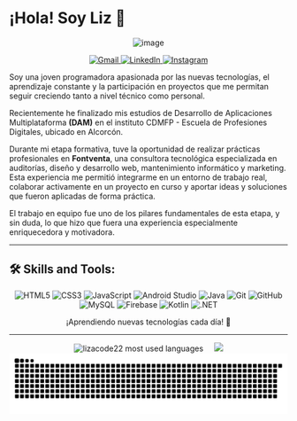 # ¡Hola! Soy Liz 👋

<p align="center">
  <img src="https://github.com/user-attachments/assets/4767acc0-418a-48d1-bb1c-7ecbb41c8b1f" alt="image" />
</p>

<p align="center">
<a href="mailto:lizcontreras2224h@gmail.com">
    <img src="https://img.shields.io/badge/Gmail-EA4335?style=for-the-badge&logo=gmail&logoColor=white" alt="Gmail" />
</a>
<a href="https://www.linkedin.com/in/liz-andreina-contreras-hern%C3%A1ndez-0a29961b8/" target="_blank">
    <img src="https://img.shields.io/badge/linkedin-%230077B5.svg?style=for-the-badge&logo=linkedin&logoColor=white" alt="LinkedIn" />
</a>
<a href="https://www.instagram.com/lizcontrerash22/?igsh=bnF0Y2Y5bWJiNjh3&utm_source=qr#" target="_blank">
    <img src="https://img.shields.io/badge/Instagram-E4405F?style=for-the-badge&logo=instagram&logoColor=white" alt="Instagram" />
</a>
</p>

Soy una joven programadora apasionada por las nuevas tecnologías, el aprendizaje constante y la participación en proyectos que me permitan seguir creciendo tanto a nivel técnico como personal.

Recientemente he finalizado mis estudios de Desarrollo de Aplicaciones Multiplataforma **(DAM)** en el instituto CDMFP - Escuela de Profesiones Digitales, ubicado en Alcorcón.

Durante mi etapa formativa, tuve la oportunidad de realizar prácticas profesionales en **Fontventa**, una consultora tecnológica especializada en auditorías, diseño y desarrollo web, mantenimiento informático y marketing. Esta experiencia me permitió integrarme en un entorno de trabajo real, colaborar activamente en un proyecto en curso y aportar ideas y soluciones que fueron aplicadas de forma práctica.

El trabajo en equipo fue uno de los pilares fundamentales de esta etapa, y sin duda, lo que hizo que fuera una experiencia especialmente enriquecedora y motivadora.


---
## 🛠️ Skills and Tools:

<p align="center">
  <img src="https://cdn.jsdelivr.net/gh/devicons/devicon/icons/html5/html5-original.svg" alt="HTML5" width="40" height="40"/>
  <img src="https://cdn.jsdelivr.net/gh/devicons/devicon/icons/css3/css3-original.svg" alt="CSS3" width="40" height="40"/>
  <img src="https://cdn.jsdelivr.net/gh/devicons/devicon/icons/javascript/javascript-original.svg" alt="JavaScript" width="40" height="40"/>
  <img src="https://cdn.jsdelivr.net/gh/devicons/devicon/icons/androidstudio/androidstudio-original.svg" alt="Android Studio" width="40" height="40"/>
  <img src="https://cdn.jsdelivr.net/gh/devicons/devicon/icons/java/java-original.svg" alt="Java" width="40" height="40"/>
  <img src="https://cdn.jsdelivr.net/gh/devicons/devicon/icons/git/git-original.svg" alt="Git" width="40" height="40"/>
  <img src="https://cdn.jsdelivr.net/gh/devicons/devicon/icons/github/github-original.svg" alt="GitHub" width="40" height="40"/>
  <img src="https://cdn.jsdelivr.net/gh/devicons/devicon/icons/mysql/mysql-original.svg" alt="MySQL" width="40" height="40"/>
  <img src="https://cdn.jsdelivr.net/gh/devicons/devicon/icons/firebase/firebase-plain.svg" alt="Firebase" width="40" height="40"/>
  <img src="https://cdn.jsdelivr.net/gh/devicons/devicon/icons/kotlin/kotlin-original.svg" alt="Kotlin" width="40" height="40"/>
  <img src="https://cdn.jsdelivr.net/gh/devicons/devicon/icons/dot-net/dot-net-original.svg" alt=".NET" width="40" height="40"/>
</p>

<p align="center">
¡Aprendiendo nuevas tecnologías cada día! 🚀
</p>

---

<p align="center">
 <img src="https://github-readme-stats.vercel.app/api/top-langs?username=lizacode22&show_icons=true&locale=en&layout=compact&theme=dark" alt="lizacode22 most used languages"/>
  &nbsp;&nbsp;&nbsp;
<img src="https://github-readme-stats.vercel.app/api?username=lizacode22&show_icons=true&theme=radical"/>
<img src="https://raw.githubusercontent.com/lizacode22/lizacode22/output/github-contribution-grid-snake-dark.svg" alt="snake gif" />
</p>


<!--
**lizacode22/lizacode22** is a ✨ _special_ ✨ repository because its `README.md` (this file) appears on your GitHub profile.

Here are some ideas to get you started:

- 🔭 I’m currently working on ...
- 🌱 I’m currently learning ...
- 👯 I’m looking to collaborate on ...
- 🤔 I’m looking for help with ...
- 💬 Ask me about ...
- 📫 How to reach me: ...
- 😄 Pronouns: ...
- ⚡ Fun fact: ...
-->
